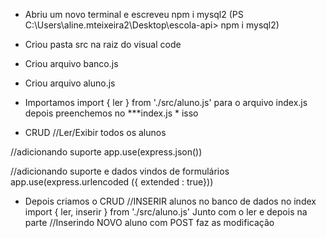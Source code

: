 - Abriu um novo terminal e escreveu npm i mysql2 
 (PS C:\Users\aline.mteixeira2\Desktop\escola-api> npm i mysql2)

- Criou pasta src na raiz do visual code 

- Criou arquivo banco.js

- Criou arquivo aluno.js

- Importamos import { ler } from './src/aluno.js' para o arquivo index.js
depois preenchemos no ***index.js * isso

-  CRUD //Ler/Exibir todos os alunos 

//adicionando suporte 
app.use(express.json())

//adicionando suporte e dados vindos de formulários
app.use(express.urlencoded ({ extended : true}))

- Depois criamos o CRUD //INSERIR alunos no banco de dados
no index import { ler, inserir } from './src/aluno.js' Junto com o ler e depois na parte //Inserindo NOVO aluno com POST faz as modificação 

